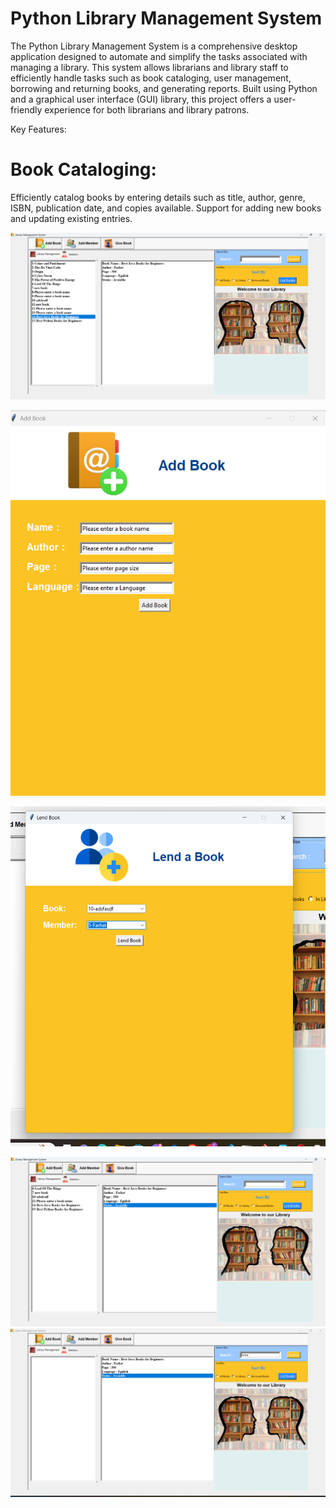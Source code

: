 # Python Library Management System 
The Python Library Management System is a comprehensive desktop application designed to automate and simplify the tasks associated with managing a library. This system allows librarians and library staff to efficiently handle tasks such as book cataloging, user management, borrowing and returning books, and generating reports. Built using Python and a graphical user interface (GUI) library, this project offers a user-friendly experience for both librarians and library patrons.

Key Features:
# Book Cataloging:

Efficiently catalog books by entering details such as title, author, genre, ISBN, publication date, and copies available. Support for adding new books and updating existing entries.


![Python_gui](/public/home.png)


![Python_gui](/public/1.png)

![Python_gui](/public/3.png)

![Python_gui](/public/4.png)
![Python_gui](/public/5-search.png)
